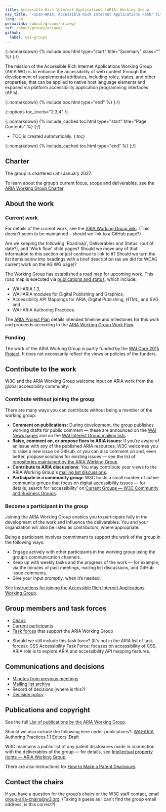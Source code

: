 ```yaml
---
title: Accessible Rich Internet Applications (ARIA) Working Group
nav_title: '<span>ARIA: Accessible Rich Internet Applications <abbr title="Working Group">WG</abbr></span>'
lang: en
permalink: /about/groups/ariawg/
ref: /about/groups/ariawg/
github:
  label: wai-groups
---
```


{::nomarkdown}
{% include box.html type="start" title="Summary" class="" %}
{:/}

The mission of the Accessible Rich Internet Applications Working Group (ARIA WG) is to enhance the accessibility of web content through the development of supplemental attributes, including roles, states, and other properties, that can be applied to native host language elements and exposed via platform accessibility application programming interfaces (APIs).

{::nomarkdown}
{% include box.html type="end" %}
{:/}

{::options toc_levels="2,3,4" /}

{::nomarkdown}
{% include_cached toc.html type="start" title="Page Contents" %}
{:/}

-   TOC is created automatically.
{:toc}

{::nomarkdown}
{% include_cached toc.html type="end" %}
{:/}

## Charter

The group is chartered until January 2027.

To learn about the group’s current focus, scope and deliverables, see the [ARIA Working Group Charter](https://www.w3.org/2025/01/aria-charter).

## About the work

### Current work 

For details of the current work, see the [ARIA Working Group wiki](https://www.w3.org/WAI/ARIA/wiki/). (This doesn't seem to be maintained - should we link to a GitHub page?)

Are we keeping the following 'Roadmap', Deliverables and Status' (out of date?), and 'Work flow' child pages? Should we move any of that information to this section or just continue to link to it? Should we turn the list items below into headings with a brief description (as we did for WCAG current work on the AG WG page)?

The Working Group has established a [road map](roadmap) for upcoming work. This road map is executed via [publications and status](deliverables), which include:

- WAI-ARIA 1.3,
- WAI-ARIA modules for Digital Publishing and Graphics,
- Accessibility API Mappings for ARIA, Digital Publishing, HTML, and SVG, and
- WAI-ARIA Authoring Practices.

The [ARIA Project Plan](/about/groups/ariawg/planning/) details intended timeline and milestones for this work and proceeds according to the [ARIA Working Group Work Flow](/about/groups/ariawg/workflow/).

### Funding

The work of the ARIA Working Group is partly funded by the [WAI Core 2015 Project](https://www.w3.org/WAI/about/projects/wai-core-2015/). It does not necessarily reflect the views or policies of the funders.

## Contribute to the work

W3C and the ARIA Working Group welcome input on ARIA work from the global accessibility community.

### Contribute without joining the group

There are many ways you can contribute without being a member of the working group:

* **Comment on publications:** During development, the group publishes working drafts for public comment &mdash; these are announced on the [WAI News pages](/news/) and on the [WAI Interest Group mailing lists](/about/groups/waiig/#mailinglist).
* **Raise, comment on, or propose fixes to ARIA issues:** If you’re aware of an issue with any of the published ARIA resources, W3C welcomes you to raise a new issue on GitHub, or you can also comment on and, even better, propose solutions for existing issues &mdash; see the list of [repositories maintained by the ARIA Working Group](/about/groups/ariawg/contribute/#github-issues-and-pull-requests).
* **Contribute to ARIA discussions:** You may contribute your views to the ARIA Working Group's [mailing list discussions](/about/groups/ariawg/contribute/#mailing-list-discussions).
* **Participate in a community group:** W3C hosts a small number of active community groups that focus on digital accessibility issues &mdash; for details, search for ‘accessibility’ on [Current Groups &mdash; W3C Community and Business Groups](https://www.w3.org/community/groups).

### Become a participant in the group

Joining the ARIA Working Group enables you to participate fully in the development of the work and influence the deliverables. You and your organization will also be listed as contributors, where appropriate.

Being a participant involves commitment to support the work of the group in the following ways:

* Engage actively with other participants in the working group using the group’s communication channels.
* Keep up with weekly tasks and the progress of the work &mdash; for example, via the minutes of past meetings, mailing list discussions, and GitHub issue comments.
* Give your input promptly, when it’s needed.

See [Instructions for joining the Accessible Rich Internet Applications Working Group](https://www.w3.org/groups/wg/aria/instructions/).

## Group members and task forces

* [Chairs](https://www.w3.org/groups/wg/aria/participants/#chairs)
* [Current participants](https://www.w3.org/groups/wg/aria/participants/#participants)
* [Task forces](https://www.w3.org/groups/wg/aria/task-forces/) that support the ARIA Working Group

- Should we still include this task force? (It's not in the ARIA list of task forces): CSS Accessibility Task Force; focuses on accessibility of CSS, ARIA role is to explore ARIA and accessibility API mapping features.

## Communications and decisions

* [Minutes from previous meetings](https://www.w3.org/WAI/ARIA/minutes)
* [Mailing list archive](https://lists.w3.org/Archives/Public/public-aria/)
* Record of decisions (where is this?)
* [Decision policy](/about/groups/ariawg/decision-policy/)

## Publications and copyright

See the full [List of publications by the ARIA Working Group](https://www.w3.org/groups/wg/aria/publications/).

Should we also include the following here under publications?: [WAI-ARIA Authoring Practices 1.1 Editors’ Draft](https://www.w3.org/TR/wai-aria-practices-1.1/)

W3C maintains a public list of any patent disclosures made in connection with the deliverables of the group &mdash; for details, see [Intellectual property rights &mdash; ARIA Working Group](https://www.w3.org/groups/wg/aria/ipr/).

There are also instructions for [How to Make a Patent Disclosure](https://www.w3.org/groups/wg/aria/ipr/#discl-howto).


## Contact the chairs

If you have a question for the group’s chairs or the W3C staff contact, email [group-aria-chairs@w3.org](mailto:group-aria-chairs@w3.org). (Taking a guess as I can't find the group email address, is this correct?)